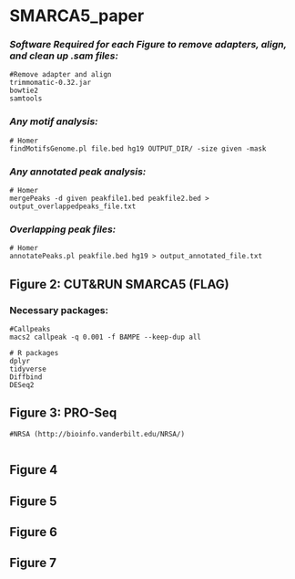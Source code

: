 # **SMARCA5_paper**
### *Software Required for each Figure to remove adapters, align, and clean up .sam files:*
```{bash}
#Remove adapter and align
trimmomatic-0.32.jar
bowtie2
samtools
```
### *Any motif analysis:* 
```{bash}
# Homer
findMotifsGenome.pl file.bed hg19 OUTPUT_DIR/ -size given -mask
```
### *Any annotated peak analysis:*
```{bash}
# Homer
mergePeaks -d given peakfile1.bed peakfile2.bed > output_overlappedpeaks_file.txt
```
### *Overlapping peak files:* 
```{bash}
# Homer
annotatePeaks.pl peakfile.bed hg19 > output_annotated_file.txt
```
## Figure 2: CUT&RUN SMARCA5 (FLAG)
### Necessary packages: 
```{bash}
#Callpeaks
macs2 callpeak -q 0.001 -f BAMPE --keep-dup all
```
```{r}
# R packages
dplyr
tidyverse
Diffbind
DESeq2
```
## Figure 3: PRO-Seq
```{bash}
#NRSA (http://bioinfo.vanderbilt.edu/NRSA/)

```
```{r}
```
## Figure 4
## Figure 5
## Figure 6
## Figure 7
